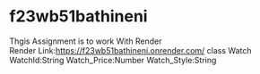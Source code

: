 # f23wb51bathineni
Thgis Assignment is to work With Render<br>
Render Link:https://f23wb51bathineni.onrender.com/
class Watch WatchId:String Watch_Price:Number Watch_Style:String
